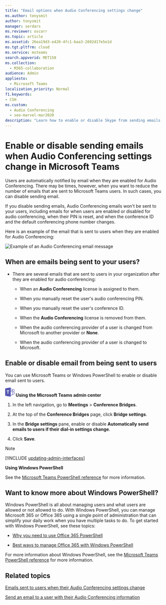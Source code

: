 ```yaml
---
title: "Email options when Audio Conferencing settings change"
ms.author: tonysmit
author: tonysmit
manager: serdars
ms.reviewer: oscarr
ms.topic: article
ms.assetid: 26ea19d3-e420-4fc1-baa3-2692d17e5e1d
ms.tgt.pltfrm: cloud
ms.service: msteams
search.appverid: MET150
ms.collection: 
  - M365-collaboration
audience: Admin
appliesto: 
  - Microsoft Teams
localization_priority: Normal
f1.keywords:
- CSH
ms.custom: 
  - Audio Conferencing
  - seo-marvel-mar2020
description: "Learn how to enable or disable Skype from sending emails to users when settings such as pin changes or the default conferencing number changes in Microsoft Teams. "
---
```


# Enable or disable sending emails when Audio Conferencing settings change in Microsoft Teams

Users are automatically notified by email when they are enabled for Audio Conferencing. There may be times, however, when you want to reduce the number of emails that are sent to Microsoft Teams users. In such cases, you can disable sending email.
  
If you disable sending emails, Audio Conferencing emails won't be sent to your users, including emails for when users are enabled or disabled for audio conferencing, when their PIN is reset, and when the conference ID and the default conferencing phone number changes.
  
Here is an example of the email that is sent to users when they are enabled for Audio Conferencing:
  
![Example of an Audio Conferencing email message](media/teams-emails-sent-to-users-when-settings-change-image1.png)
  
## When are emails being sent to your users?

- There are several emails that are sent to users in your organization after they are enabled for audio conferencing:
    
  - When an **Audio Conferencing** license is assigned to them.
    
  - When you manually reset the user's audio conferencing PIN.
    
  - When you manually reset the user's conference ID.
    
  - When the **Audio Conferencing** license is removed from them.
    
  - When the audio conferencing provider of a user is changed from Microsoft to another provider or **None**.
    
  - When the audio conferencing provider of a user is changed to Microsoft.


## Enable or disable email from being sent to users

You can use Microsoft Teams or Windows PowerShell to enable or disable email sent to users.

![An icon showing the Microsoft Teams logo](media/teams-logo-30x30.png) **Using the Microsoft Teams admin center**

1. In the left navigation, go to **Meetings** > **Conference Bridges**. 

2. At the top of the **Conference Bridges** page, click **Bridge settings**. 

3. In the **Bridge settings** pane, enable or disable **Automatically send emails to users if their dial-in settings change**.

4. Click **Save**.

  
> [!Note]
> [!INCLUDE [updating-admin-interfaces](includes/updating-admin-interfaces.md)]

**Using Windows PowerShell**
  
See the [Microsoft Teams PowerShell reference](/powershell/module/teams/?view=teams-ps) for more information.

    
## Want to know more about Windows PowerShell?

Windows PowerShell is all about managing users and what users are allowed or not allowed to do. With Windows PowerShell, you can manage Microsoft 365 or Office 365 using a single point of administration that can simplify your daily work when you have multiple tasks to do. To get started with Windows PowerShell, see these topics:
    
  - [Why you need to use Office 365 PowerShell](/microsoft-365/enterprise/why-you-need-to-use-microsoft-365-powershell)
    
  - [Best ways to manage Office 365 with Windows PowerShell](/previous-versions//dn568025(v=technet.10))
    
For more information about Windows PowerShell, see the [Microsoft Teams PowerShell reference](/powershell/module/teams/?view=teams-ps) for more information.
    
  
## Related topics

[Emails sent to users when their Audio Conferencing settings change](emails-sent-to-users-when-their-settings-change-in-teams.md)

[Send an email to a user with their Audio Conferencing information](send-an-email-to-a-user-with-their-dial-in-information-in-teams.md)
